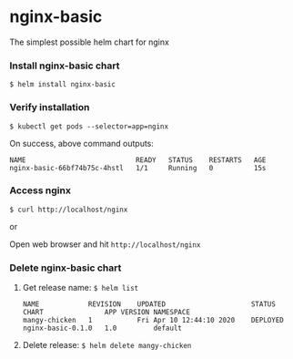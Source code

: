 # nginx-basic

The simplest possible helm chart for nginx

### Install nginx-basic chart
`$ helm install nginx-basic`

### Verify installation

`$ kubectl get pods --selector=app=nginx`

On success, above command outputs:

```$xslt
NAME                           READY   STATUS    RESTARTS   AGE
nginx-basic-66bf74b75c-4hstl   1/1     Running   0          15s
```

### Access nginx

`$ curl http://localhost/nginx`

or 

Open web browser and hit `http://localhost/nginx`

### Delete nginx-basic chart

1.  Get release name: `$ helm list`
    ```$xslt
    NAME         	REVISION	UPDATED                 	STATUS  	CHART            	APP VERSION	NAMESPACE
    mangy-chicken	1       	Fri Apr 10 12:44:10 2020	DEPLOYED	nginx-basic-0.1.0	1.0        	default 
    ```

2.  Delete release: `$ helm delete mangy-chicken`
